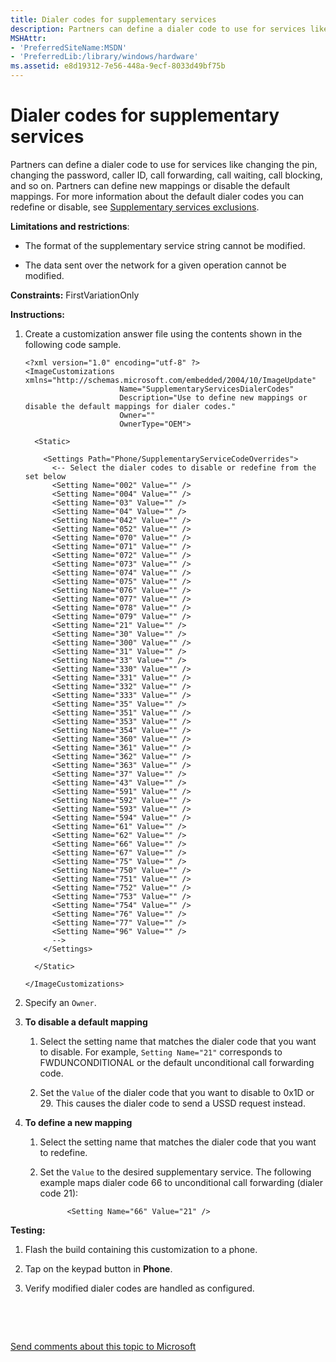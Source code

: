 ```yaml
---
title: Dialer codes for supplementary services
description: Partners can define a dialer code to use for services like changing the pin, changing the password, caller ID, call forwarding, call waiting, call blocking, and so on.
MSHAttr:
- 'PreferredSiteName:MSDN'
- 'PreferredLib:/library/windows/hardware'
ms.assetid: e8d19312-7e56-448a-9ecf-8033d49bf75b
---
```


# Dialer codes for supplementary services


Partners can define a dialer code to use for services like changing the pin, changing the password, caller ID, call forwarding, call waiting, call blocking, and so on. Partners can define new mappings or disable the default mappings. For more information about the default dialer codes you can redefine or disable, see [Supplementary services exclusions](supplementary-services-exclusions.md).

**Limitations and restrictions**:

-   The format of the supplementary service string cannot be modified.

-   The data sent over the network for a given operation cannot be modified.

<a href="" id="constraints---firstvariationonly"></a>**Constraints:** FirstVariationOnly  

<a href="" id="instructions-"></a>**Instructions:**  
1.  Create a customization answer file using the contents shown in the following code sample.

    ``` syntax
    <?xml version="1.0" encoding="utf-8" ?>  
    <ImageCustomizations xmlns="http://schemas.microsoft.com/embedded/2004/10/ImageUpdate"  
                         Name="SupplementaryServicesDialerCodes"  
                         Description="Use to define new mappings or disable the default mappings for dialer codes."  
                         Owner=""  
                         OwnerType="OEM"> 

      <Static>

        <Settings Path="Phone/SupplementaryServiceCodeOverrides"> 
          <-- Select the dialer codes to disable or redefine from the set below 
          <Setting Name="002" Value="" />    
          <Setting Name="004" Value="" />
          <Setting Name="03" Value="" />
          <Setting Name="04" Value="" />
          <Setting Name="042" Value="" />
          <Setting Name="052" Value="" />
          <Setting Name="070" Value="" />
          <Setting Name="071" Value="" />
          <Setting Name="072" Value="" />
          <Setting Name="073" Value="" />    
          <Setting Name="074" Value="" />
          <Setting Name="075" Value="" />
          <Setting Name="076" Value="" />
          <Setting Name="077" Value="" />
          <Setting Name="078" Value="" />
          <Setting Name="079" Value="" />
          <Setting Name="21" Value="" />
          <Setting Name="30" Value="" />
          <Setting Name="300" Value="" />    
          <Setting Name="31" Value="" />
          <Setting Name="33" Value="" />
          <Setting Name="330" Value="" />
          <Setting Name="331" Value="" />
          <Setting Name="332" Value="" />
          <Setting Name="333" Value="" />
          <Setting Name="35" Value="" />
          <Setting Name="351" Value="" />
          <Setting Name="353" Value="" />
          <Setting Name="354" Value="" />
          <Setting Name="360" Value="" />
          <Setting Name="361" Value="" />
          <Setting Name="362" Value="" />
          <Setting Name="363" Value="" />
          <Setting Name="37" Value="" />    
          <Setting Name="43" Value="" />
          <Setting Name="591" Value="" />
          <Setting Name="592" Value="" />
          <Setting Name="593" Value="" />
          <Setting Name="594" Value="" />
          <Setting Name="61" Value="" />
          <Setting Name="62" Value="" />
          <Setting Name="66" Value="" />
          <Setting Name="67" Value="" />
          <Setting Name="75" Value="" />
          <Setting Name="750" Value="" />
          <Setting Name="751" Value="" />
          <Setting Name="752" Value="" />
          <Setting Name="753" Value="" />
          <Setting Name="754" Value="" />    
          <Setting Name="76" Value="" />
          <Setting Name="77" Value="" />
          <Setting Name="96" Value="" />
          -->
        </Settings>  

      </Static>

    </ImageCustomizations>
    ```

2.  Specify an `Owner`.

3.  **To disable a default mapping**

    1.  Select the setting name that matches the dialer code that you want to disable. For example, `Setting Name="21"` corresponds to FWDUNCONDITIONAL or the default unconditional call forwarding code.

    2.  Set the `Value` of the dialer code that you want to disable to 0x1D or 29. This causes the dialer code to send a USSD request instead.

4.  **To define a new mapping**

    1.  Select the setting name that matches the dialer code that you want to redefine.

    2.  Set the `Value` to the desired supplementary service. The following example maps dialer code 66 to unconditional call forwarding (dialer code 21):

        ``` syntax
              <Setting Name="66" Value="21" />
        ```

<a href="" id="testing-"></a>**Testing:**  
1.  Flash the build containing this customization to a phone.

2.  Tap on the keypad button in **Phone**.

3.  Verify modified dialer codes are handled as configured.

 

 

[Send comments about this topic to Microsoft](mailto:wsddocfb@microsoft.com?subject=Documentation%20feedback%20%5Bp_phCustomization\p_phCustomization%5D:%20Dialer%20codes%20for%20supplementary%20services%20%20RELEASE:%20%289/7/2016%29&body=%0A%0APRIVACY%20STATEMENT%0A%0AWe%20use%20your%20feedback%20to%20improve%20the%20documentation.%20We%20don't%20use%20your%20email%20address%20for%20any%20other%20purpose,%20and%20we'll%20remove%20your%20email%20address%20from%20our%20system%20after%20the%20issue%20that%20you're%20reporting%20is%20fixed.%20While%20we're%20working%20to%20fix%20this%20issue,%20we%20might%20send%20you%20an%20email%20message%20to%20ask%20for%20more%20info.%20Later,%20we%20might%20also%20send%20you%20an%20email%20message%20to%20let%20you%20know%20that%20we've%20addressed%20your%20feedback.%0A%0AFor%20more%20info%20about%20Microsoft's%20privacy%20policy,%20see%20http://privacy.microsoft.com/default.aspx. "Send comments about this topic to Microsoft")




